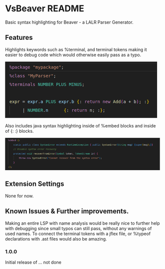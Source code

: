 # VsBeaver README

Basic syntax highlighting for Beaver - a LALR Parser Generator.

## Features

Highlights keywords such as %terminal, and terminal tokens making it easier to debug code which would otherwise easily pass as a typo.

![Alt text](/assets/example.png)

Also includes java syntax highlighting inside of %embed blocks and inside of {: :} blocks.

![Alt text](/assets/embed.png)


## Extension Settings

None for now.

## Known Issues & Further improvements.

Making an entire LSP with name analysis would be really nice to further help with debugging since small typos can still pass, without any warnings of used names.
To connect the terminal tokens with a jflex file, or %typeof declarations with .ast files would also be amazing.
### 1.0.0

Initial release of ... not done